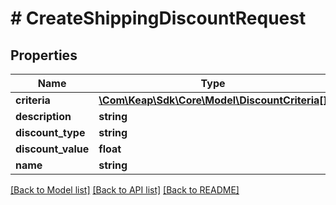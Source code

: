 # # CreateShippingDiscountRequest

## Properties

Name | Type | Description | Notes
------------ | ------------- | ------------- | -------------
**criteria** | [**\Com\Keap\Sdk\Core\Model\DiscountCriteria[]**](DiscountCriteria.md) |  | [optional]
**description** | **string** |  | [optional]
**discount_type** | **string** |  |
**discount_value** | **float** |  |
**name** | **string** |  |

[[Back to Model list]](../../README.md#models) [[Back to API list]](../../README.md#endpoints) [[Back to README]](../../README.md)
